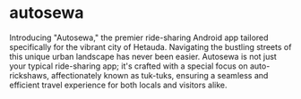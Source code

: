 # autosewa
Introducing "Autosewa," the premier ride-sharing Android app tailored specifically for the vibrant city of Hetauda. Navigating the bustling streets of this unique urban landscape has never been easier. Autosewa is not just your typical ride-sharing app; it's crafted with a special focus on auto-rickshaws, affectionately known as tuk-tuks, ensuring a seamless and efficient travel experience for both locals and visitors alike.
